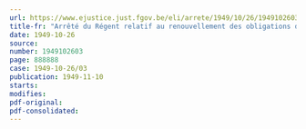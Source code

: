 ```yaml
---
url: https://www.ejustice.just.fgov.be/eli/arrete/1949/10/26/1949102603/justel
title-fr: "Arrêté du Régent relatif au renouvellement des obligations de la dette à 3 %, 3ème série"
date: 1949-10-26
source:
number: 1949102603
page: 888888
case: 1949-10-26/03
publication: 1949-11-10
starts:
modifies:
pdf-original:
pdf-consolidated:
---
```


